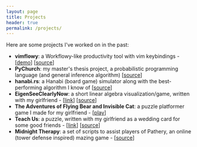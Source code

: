 ```yaml
---
layout: page
title: Projects
header: true
permalink: /projects/
---
```


Here are some projects I've worked on in the past:

- **vimflowy**: a Workflowy-like productivity tool with vim keybindings - [[demo](http://vimflowy.netlify.com)] [[source](https://github.com/WuTheFWasThat/vimflowy)]
- **PyChurch**: my master's thesis project, a probabilistic programming language (and general inference algorithm) [[source](https://github.com/WuTheFWasThat/Church-interpreter)]
- **hanabi.rs**: a Hanabi (board game) simulator along with the best-performing algorithm I know of [[source](https://github.com/WuTheFWasThat/hanabi.rs)]
- **EigenSeeClearlyNow**: a short linear algebra visualization/game, written with my girlfriend - [[link](https://span.bitballoon.com/)] [[source](https://github.com/WuTheFWasThat/EigenSeeClearlyNow)]
- **The Adventures of Flying Bear and Invisible Cat**: a puzzle platformer game I made for my girlfriend - [[play](https://flying-bear-invisible-cat.netlify.com)]
- **Teach Us**: a puzzle, written with my girlfriend as a wedding card for some good friends - [[link](https://teach-us.netlify.com/teach_us.html)] [[source](https://github.com/WuTheFWasThat/teach_us)]
- **Midnight Therapy**: a set of scripts to assist players of Pathery, an online (tower defense inspired) mazing game - [[source](https://github.com/WuTheFWasThat/midnighttherapy)]

